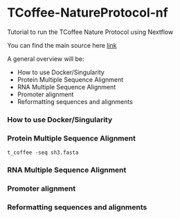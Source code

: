 # TCoffee-NatureProtocol-nf
Tutorial to run the TCoffee Nature Protocol using Nextflow

You can find the main source here [link](http://www.tcoffee.org/Projects/tcoffee/workshops/tcoffeetutorials/index.html)

A general overview will be:
* How to use Docker/Singularity
* Protein Multiple Sequence Alignment
* RNA Multiple Sequence Alignment
* Promoter alignment
* Reformatting sequences and alignments

### How to use Docker/Singularity

### Protein Multiple Sequence Alignment

```t_coffee -seq sh3.fasta```

### RNA Multiple Sequence Alignment

### Promoter alignment

### Reformatting sequences and alignments
